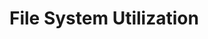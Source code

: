 <!-- TITLE: File System Utilization -->
<!-- SUBTITLE: Cheatbook of File System Utilization -->

# File System Utilization
